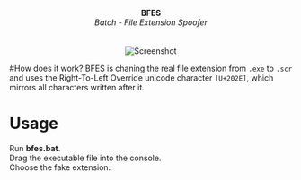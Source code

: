 <p align="center">
	<b>BFES</b>
	<br>
	<i>Batch - File Extension Spoofer</i>
	<br><br><br>
	<img alt="Screenshot" src="https://media.discordapp.net/attachments/935221979328417845/935222024790491188/unknown.png">
</p>

#How does it work?
BFES is chaning the real file extension from `.exe` to `.scr` \
and uses the Right-To-Left Override unicode character `[U+202E]`, which mirrors all characters written after it.

# Usage
Run **bfes.bat**.\
Drag the executable file into the console.\
Choose the fake extension.
